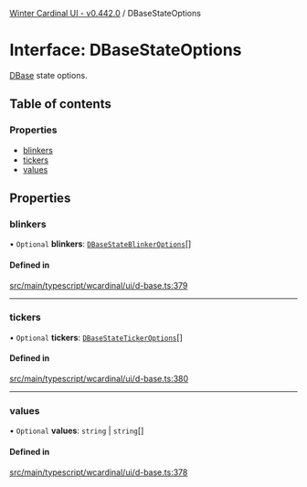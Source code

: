 [Winter Cardinal UI - v0.442.0](../index.md) / DBaseStateOptions

# Interface: DBaseStateOptions

[DBase](../classes/DBase.md) state options.

## Table of contents

### Properties

- [blinkers](DBaseStateOptions.md#blinkers)
- [tickers](DBaseStateOptions.md#tickers)
- [values](DBaseStateOptions.md#values)

## Properties

### blinkers

• `Optional` **blinkers**: [`DBaseStateBlinkerOptions`](DBaseStateBlinkerOptions.md)[]

#### Defined in

[src/main/typescript/wcardinal/ui/d-base.ts:379](https://github.com/winter-cardinal/winter-cardinal-ui/blob/v0.442.0/src/main/typescript/wcardinal/ui/d-base.ts#L379)

___

### tickers

• `Optional` **tickers**: [`DBaseStateTickerOptions`](DBaseStateTickerOptions.md)[]

#### Defined in

[src/main/typescript/wcardinal/ui/d-base.ts:380](https://github.com/winter-cardinal/winter-cardinal-ui/blob/v0.442.0/src/main/typescript/wcardinal/ui/d-base.ts#L380)

___

### values

• `Optional` **values**: `string` \| `string`[]

#### Defined in

[src/main/typescript/wcardinal/ui/d-base.ts:378](https://github.com/winter-cardinal/winter-cardinal-ui/blob/v0.442.0/src/main/typescript/wcardinal/ui/d-base.ts#L378)
